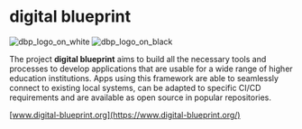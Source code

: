 # digital blueprint

<!--
![DBP Logo](https://static.digital-blueprint.org/cd/1.0/logo/svg/dbp_logo_on_black.svg#gh-dark-mode-only)
![DBP Logo](https://static.digital-blueprint.org/cd/1.0/logo/svg/dbp_logo_on_white.svg#gh-light-mode-only)
-->

![dbp_logo_on_white](https://user-images.githubusercontent.com/1798101/203264752-e2c6c336-9ae9-418c-9835-accdc762c64d.svg#gh-light-mode-only)
![dbp_logo_on_black](https://user-images.githubusercontent.com/1798101/203264756-d07856fb-35b3-4fe4-9b40-f03c34ba3e42.svg#gh-dark-mode-only)




The project **digital blueprint** aims to build 
all the necessary tools and processes to develop applications that are 
usable for a wide range of higher education institutions. Apps using 
this framework are able to seamlessly connect to existing local systems,
can be adapted to specific CI/CD requirements and are available as open
source in popular repositories.

[www.digital-blueprint.org](https://www.digital-blueprint.org/)
